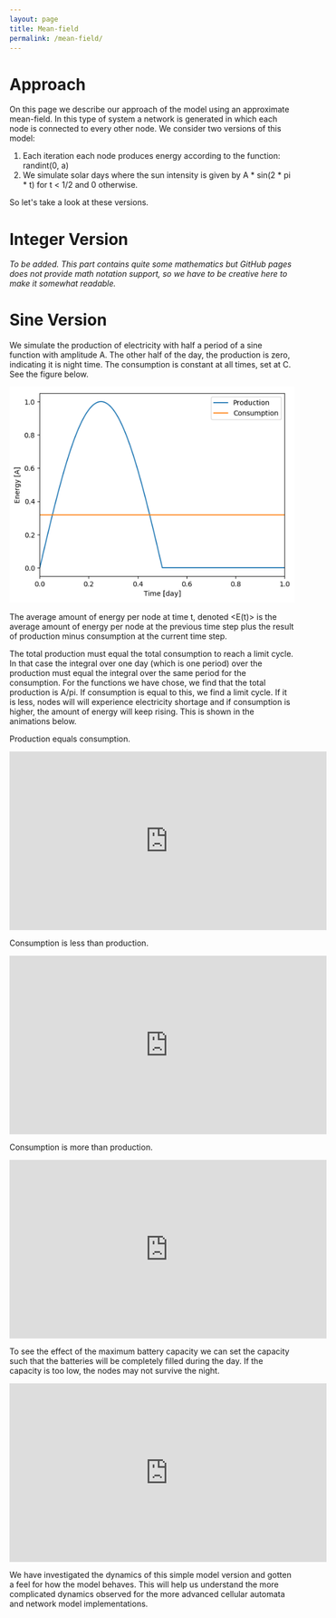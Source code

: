 ```yaml
---
layout: page
title: Mean-field
permalink: /mean-field/
---
```



# Approach

On this page we describe our approach of the model using an approximate mean-field. In this type of system a network is generated in which each node is connected to every other node. We consider two versions of this model: 

1. Each iteration each node produces energy according to the function: randint(0, a)
2. We simulate solar days where the sun intensity is given by A * sin(2 * pi * t) for t < 1/2 and 0 otherwise. 

So let's take a look at these versions. 

# Integer Version
*To be added. This part contains quite some mathematics but GitHub pages does not provide math notation support, so we have to be creative here to make it somewhat readable.*


# Sine Version
We simulate the production of electricity with half a period of a sine function with amplitude A. The other half of the day, the production is zero, indicating it is night time. The consumption is constant at all times, set at C. See the figure below.

![placeholder](https://raw.githubusercontent.com/WavyV/Complex_System_Simulation/master/docs/prod_cons_functions.png)

The average amount of energy per node at time t, denoted <E(t)> is the average amount of energy per node at the previous time step plus the result of production minus consumption at the current time step. 

The total production must equal the total consumption to reach a limit cycle. In that case the integral over one day (which is one period) over the production must equal the integral over the same period for the consumption. For the functions we have chose, we find that the total production is A/pi. If consumption is equal to this, we find a limit cycle. If it is less, nodes will will experience electricity shortage and if consumption is higher, the amount of energy will keep rising. This is shown in the animations below. 

Production equals consumption.
<iframe width="560" height="315" src="https://youtu.be/SkG6L0Pgsqc" frameborder="0" allow="autoplay; encrypted-media" allowfullscreen align="center"></iframe>

Consumption is less than production.
<iframe width="560" height="315" src="https://youtu.be/MlCKcaE2XBo" frameborder="0" allow="autoplay; encrypted-media" allowfullscreen align="center"></iframe>

Consumption is more than production.
<iframe width="560" height="315" src="https://youtu.be/ZZ1x-JXrv7U" frameborder="0" allow="autoplay; encrypted-media" allowfullscreen align="center"></iframe>

To see the effect of the maximum battery capacity we can set the capacity such that the batteries will be completely filled during the day. If the capacity is too low, the nodes may not survive the night. 

<iframe width="560" height="315" src="https://youtu.be/M6HUZ-9DL4s" frameborder="0" allow="autoplay; encrypted-media" allowfullscreen align="center"></iframe>

We have investigated the dynamics of this simple model version and gotten a feel for how the model behaves. This will help us understand the more complicated dynamics observed for the more advanced cellular automata and network model implementations. 
